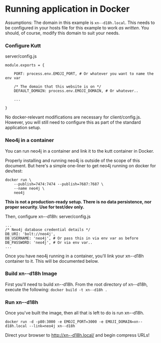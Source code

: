 # Running application in Docker

Assumptions:
The domain in this example is `xn--d18h.local`. This needs to be configured in your hosts file for this example to work _as written_. You should, of course, modify this domain to suit your needs. 

### Configure Kutt

server/config.js
```
module.exports = {

	PORT: process.env.EMOJI_PORT, # Or whatever you want to name the env var
    
    /* The domain that this website is on */
    DEFAULT_DOMAIN: process.env.EMOJI_DOMAIN, # Or whatever..
    
    ...
    
}
```

No docker-relevant modifications are necessary for client/config.js. However, you will still need to configure this as part of the standard application setup. 

### Neo4j in a container

You can run neo4j in a container and link it to the kutt container in Docker. 

Properly installing and running neo4j is outside of the scope of this document. But here's a simple one-liner to get neo4j running on docker for dev/test:

```
docker run \
    --publish=7474:7474 --publish=7687:7687 \
    --name neo4j \
    neo4j
```
**This is not a production-ready setup. There is no data persistence, nor proper security. Use for test/dev only.**

Then, configure xn--d18h:
server/config.js
```
...
/* Neo4j database credential details */
DB_URI: 'bolt://neo4j',
DB_USERNAME: 'neo4j', # Or pass this in via env var as before 
DB_PASSWORD: 'neo4j', # Or via env var..
...
```

Once you have neo4j running in a container, you'll link your xn--d18h container to it. This will be documented below.

### Build xn--d18h Image

First you'll need to build xn--d18h.
From the root directory of xn--d18h, execute the following:
`docker build -t xn--d18h .`

### Run xn--d18h

Once you've built the image, then all that is left to do is run xn--d18h.

`docker run -d -p80:3000 -e EMOJI_PORT=3000 -e EMOJI_DOMAIN=xn--d18h.local --link=neo4j xn--d18h`

Direct your browser to http://xn--d18h.local/ and begin compress URLs!
